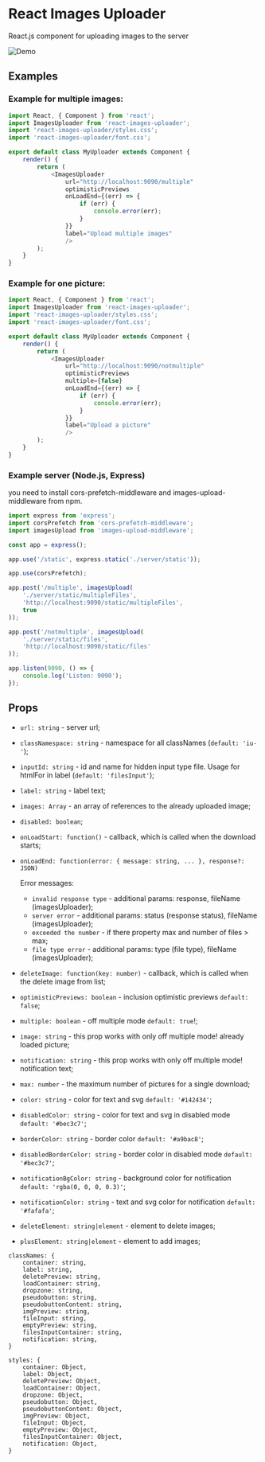 # React Images Uploader

React.js component for uploading images to the server

![Demo](https://cdn.rawgit.com/aleksei0807/react-images-uploader/master/examples/demo.gif "Demo")

## Examples

### Example for multiple images:

```javascript
import React, { Component } from 'react';
import ImagesUploader from 'react-images-uploader';
import 'react-images-uploader/styles.css';
import 'react-images-uploader/font.css';

export default class MyUploader extends Component {
	render() {
		return (
			<ImagesUploader
				url="http://localhost:9090/multiple"
				optimisticPreviews
				onLoadEnd={(err) => {
					if (err) {
						console.error(err);
					}
				}}
				label="Upload multiple images"
				/>
		);
	}
}
```

### Example for one picture:

```javascript
import React, { Component } from 'react';
import ImagesUploader from 'react-images-uploader';
import 'react-images-uploader/styles.css';
import 'react-images-uploader/font.css';

export default class MyUploader extends Component {
	render() {
		return (
			<ImagesUploader
				url="http://localhost:9090/notmultiple"
				optimisticPreviews
				multiple={false}
				onLoadEnd={(err) => {
					if (err) {
						console.error(err);
					}
				}}
				label="Upload a picture"
				/>
		);
	}
}
```

### Example server (Node.js, Express)

you need to install cors-prefetch-middleware and images-upload-middleware from npm.

```javascript
import express from 'express';
import corsPrefetch from 'cors-prefetch-middleware';
import imagesUpload from 'images-upload-middleware';

const app = express();

app.use('/static', express.static('./server/static'));

app.use(corsPrefetch);

app.post('/multiple', imagesUpload(
	'./server/static/multipleFiles',
	'http://localhost:9090/static/multipleFiles',
	true
));

app.post('/notmultiple', imagesUpload(
	'./server/static/files',
	'http://localhost:9090/static/files'
));

app.listen(9090, () => {
	console.log('Listen: 9090');
});
```

## Props

- `url: string` - server url;
- `classNamespace: string` - namespace for all classNames (`default: 'iu-'`);
- `inputId: string` - id and name for hidden input type file. Usage for htmlFor in label (`default: 'filesInput'`);
- `label: string` - label text;
- `images: Array` - an array of references to the already uploaded image;
- `disabled: boolean`;
- `onLoadStart: function()` - callback, which is called when the download starts;
- `onLoadEnd: function(error: { message: string, ... }, response?: JSON)`

	Error messages:
	- `invalid response type` - additional params: response, fileName (imagesUploader);
	- `server error` - additional params: status (response status), fileName (imagesUploader);
	- `exceeded the number` - if there property max and number of files > max;
	- `file type error` - additional params: type (file type), fileName (imagesUploader);

- `deleteImage: function(key: number)` - callback, which is called when the delete image from list;
- `optimisticPreviews: boolean` - inclusion optimistic previews `default: false`;
- `multiple: boolean` - off multiple mode `default: true`!;
- `image: string` - this prop works with only off multiple mode! already loaded picture;
- `notification: string` - this prop works with only off multiple mode! notification text;
- `max: number` - the maximum number of pictures for a single download;
- `color: string` - color for text and svg `default: '#142434'`;
- `disabledColor: string` - color for text and svg in disabled mode `default: '#bec3c7'`;
- `borderColor: string` - border color `default: '#a9bac8'`;
- `disabledBorderColor: string` - border color in disabled mode `default: '#bec3c7'`;
- `notificationBgColor: string` - background color for notification `default: 'rgba(0, 0, 0, 0.3)'`;
- `notificationColor: string` - text and svg color for notification `default: '#fafafa'`;
- `deleteElement: string|element` - element to delete images;
- `plusElement: string|element` - element to add images;
```
classNames: {
	container: string,
	label: string,
	deletePreview: string,
	loadContainer: string,
	dropzone: string,
	pseudobutton: string,
	pseudobuttonContent: string,
	imgPreview: string,
	fileInput: string,
	emptyPreview: string,
	filesInputContainer: string,
	notification: string,
}
```
```
styles: {
	container: Object,
	label: Object,
	deletePreview: Object,
	loadContainer: Object,
	dropzone: Object,
	pseudobutton: Object,
	pseudobuttonContent: Object,
	imgPreview: Object,
	fileInput: Object,
	emptyPreview: Object,
	filesInputContainer: Object,
	notification: Object,
}
```
